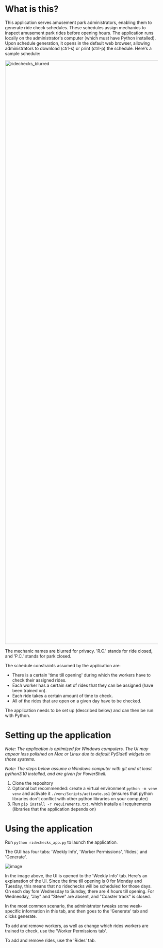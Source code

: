 # What is this?

This application serves amusement park administrators, enabling them to generate ride check schedules. These schedules assign mechanics to inspect amusement park rides before opening hours. The application runs locally on the administrator's computer (which must have Python installed). Upon schedule generation, it opens in the default web browser, allowing administrators to download (ctrl-s) or print (ctrl-p) the schedule. Here's a sample schedule:

<img width="1916" alt="ridechecks_blurred" src="https://github.com/bensmus/ridechecks-final/assets/37351071/7e44cd93-c044-40ff-8440-2c70b7fe5f91">

The mechanic names are blurred for privacy. 'R.C.' stands for ride closed, and 'P.C.' stands for park closed.

The schedule constraints assumed by the application are:

- There is a certain 'time till opening' during which the workers have to check their assigned rides. 
- Each worker has a certain set of rides that they can be assigned (have been trained on).
- Each ride takes a certain amount of time to check.
- All of the rides that are open on a given day have to be checked.

The application needs to be set up (described below) and can then be run with Python.

# Setting up the application

*Note: The application is optimized for Windows computers. The UI may appear less polished on Mac or Linux due to default PySide6 widgets on those systems.*

*Note: The steps below assume a Windows computer with git and at least python3.10 installed, and are given for PowerShell.*

1. Clone the repository
2. Optional but recommended: create a virtual environment `python -m venv venv` and activate it `./venv/Scripts/activate.ps1`
   (ensures that python libraries don't conflict with other python libraries on your computer)
3. Run `pip install -r requirements.txt`, which installs all requirements (libraries that the application depends on)

# Using the application

Run `python ridechecks_app.py` to launch the application.

The GUI has four tabs: 'Weekly Info', 'Worker Permissions', 'Rides', and 'Generate'.

![image](https://github.com/bensmus/ridechecks-final/assets/37351071/f0f8f77c-8ecd-41e4-bc90-1caeb39da68e)

In the image above, the UI is opened to the 'Weekly Info' tab. Here's an explanation of the UI. Since the time till opening is 0 for Monday and Tuesday, this means that no ridechecks will be scheduled for those days. On each day fom Wednesday to Sunday, there are 4 hours till opening. For Wednesday, "Jay" and "Steve" are absent, and "Coaster track" is closed.

In the most common scenario, the administrator tweaks some week-specific information in this tab, and then goes to the 'Generate' tab and clicks generate.

To add and remove workers, as well as change which rides workers are trained to check, use the 'Worker Permissions tab'.

To add and remove rides, use the 'Rides' tab.

